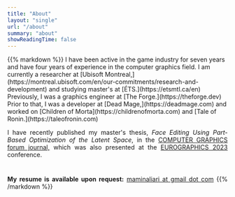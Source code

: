 ```yaml
---
title: "About"
layout: "single"
url: "/about"
summary: "about"
showReadingTime: false
---
```


<span style="text-align: justify;">
{{% markdown %}}
I have been active in the game industry for seven years and have four years of experience in the computer graphics field.
I am currently a researcher at [Ubisoft Montreal,](https://montreal.ubisoft.com/en/our-commitments/research-and-development)
and studying master's at [ÉTS.](https://etsmtl.ca/en)
Previously, I was a graphics engineer at [The Forge.](https://theforge.dev)
Prior to that, I was a developer at [Dead Mage,](https://deadmage.com)
and worked on [Children of Morta](https://childrenofmorta.com) and [Tale of Ronin.](https://taleofronin.com) 


I have recently published my master's thesis, _Face Editing Using Part-Based Optimization of the Latent Space_,
in the [COMPUTER GRAPHICS forum journal,](https://onlinelibrary.wiley.com/journal/14678659)
which was also presented at the [EUROGRAPHICS 2023](https://eg2023.saarland-informatics-campus.de/full-program) conference.

#

**My resume is available upon request:** [maminaliari at gmail dot com](mailto:maminaliari@gmail.com)
{{% /markdown %}}
</span>